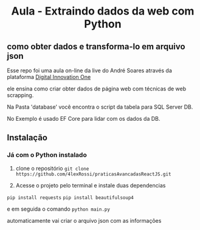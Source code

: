 <h1 align="center">Aula - Extraindo dados da web com Python</h1>

## como obter dados e transforma-lo em arquivo json

Esse repo foi uma aula on-line da live do André Soares através da plataforma 
[Digital Innovation One](https://digitalinnovation.one/sign-up?ref=QFX2ZVP4RU)

ele ensina como criar obter dados de página web com técnicas de web scrapping.

Na Pasta 'database' você encontra o script da tabela para SQL Server DB.

No Exemplo é usado EF Core para lidar com os dados da DB.

## Instalação

### Já com o Python instalado

1. clone o repositório `git clone https://github.com/4lexRossi/praticasAvancadasReactJS.git`

2. Acesse o projeto pelo terminal e instale duas dependencias 

`pip install requests`
`pip install beautifulsoup4`

e em seguida o comando `python main.py`

automaticamente vai criar o arquivo json com as informações
